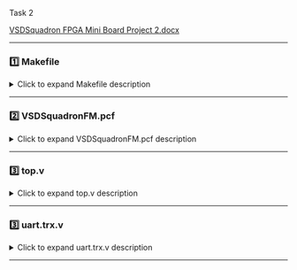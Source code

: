 Task 2

[VSDSquadron FPGA Mini Board Project 2.docx](https://github.com/user-attachments/files/19780110/VSDSquadron.FPGA.Mini.Board.Project.2.docx)

---

### 1️⃣ Makefile

<details>
<summary>Click to expand Makefile description</summary>

# Define project-specific variables
TOP=top
PCF_FILE=VSDSquadronFM
BOARD_FREQ=12
CPU_FREQ=20
FPGA_VARIANT=up5k
FPGA_PACKAGE=sg48
VERILOG_FILE=top.v

#Uart Var	
PICO_DEVICE=/dev/ttyUSB0   # replace by the terminal used by your device
BAUDS=9600

build:
	yosys -DCPU_FREQ=$(CPU_FREQ) -q -p "synth_ice40 -abc9 -device u -dsp -top $(TOP) -json $(TOP).json" $(VERILOG_FILE)
	nextpnr-ice40 --force --json $(TOP).json --pcf $(PCF_FILE).pcf --asc $(TOP).asc --freq $(BOARD_FREQ) --$(FPGA_VARIANT) --package $(FPGA_PACKAGE) --opt-timing -q
	icetime -p $(PCF_FILE).pcf -P $(FPGA_PACKAGE) -r $(TOP).timings -d $(FPGA_VARIANT) -t $(TOP).asc
	icepack -s $(TOP).asc $(TOP).bin

flash:
	iceprog $(TOP).bin

clean:
	rm -rf $(TOP).blif $(TOP).asc $(TOP).bin $(TOP).json $(TOP).timings

terminal:
	sudo picocom -b $(BAUDS) $(PICO_DEVICE) --imap lfcrlf,crcrlf --omap delbs,crlf --send-cmd "ascii-xfr -s -l 30 -n"

cycle:
	git pull
	make
	sudo make flash

</details>

---

### 2️⃣ VSDSquadronFM.pcf

<details>
<summary>Click to expand VSDSquadronFM.pcf description</summary>

set_io  led_green 40
set_io  led_red	39
set_io  led_blue 41
set_io  uarttx 14
set_io  uartrx 15
set_io  hw_clk 20 

</details>

---

### 3️⃣ top.v

<details>
<summary>Click to expand top.v description</summary>

`include "uart_trx.v"

//----------------------------------------------------------------------------
//                                                                          --
//                         Module Declaration                               --
//                                                                          --
//----------------------------------------------------------------------------
module top (
  // outputs
  output wire led_red  , // Red
  output wire led_blue , // Blue
  output wire led_green , // Green
  output wire uarttx , // UART Transmission pin
  input wire uartrx , // UART Transmission pin
  input wire  hw_clk
);

  wire        int_osc            ;
  reg  [27:0] frequency_counter_i;
  
    
//----------------------------------------------------------------------------
//                                                                          --
//                       Internal Oscillator                                --
//                                                                          --
//----------------------------------------------------------------------------
  SB_HFOSC #(.CLKHF_DIV ("0b10")) u_SB_HFOSC ( .CLKHFPU(1'b1), .CLKHFEN(1'b1), .CLKHF(int_osc));

  assign uarttx = uartrx;

//----------------------------------------------------------------------------
//                                                                          --
//                       Counter                                            --
//                                                                          --
//----------------------------------------------------------------------------
  always @(posedge int_osc) begin

    frequency_counter_i <= frequency_counter_i + 1'b1;
        /* generate 9600 Hz clock */
  end

//----------------------------------------------------------------------------
//                                                                          --
//                       Instantiate RGB primitive                          --
//                                                                          --
//----------------------------------------------------------------------------
  SB_RGBA_DRV RGB_DRIVER (
    .RGBLEDEN(1'b1                                            ),
    .RGB0PWM (uartrx),
    .RGB1PWM (uartrx),
    .RGB2PWM (uartrx),
    .CURREN  (1'b1                                            ),
    .RGB0    (led_green                                       ), //Actual Hardware connection
    .RGB1    (led_blue                                        ),
    .RGB2    (led_red                                         )
  );
  defparam RGB_DRIVER.RGB0_CURRENT = "0b000001";
  defparam RGB_DRIVER.RGB1_CURRENT = "0b000001";
  defparam RGB_DRIVER.RGB2_CURRENT = "0b000001";

endmodule

</details>

---

### 3️⃣ uart.trx.v

<details>
<summary>Click to expand uart.trx.v description</summary>

// 8N1 UART Module, transmit only

module uart_tx_8n1 (
    clk,        // input clock
    txbyte,     // outgoing byte
    senddata,   // trigger tx
    txdone,     // outgoing byte sent
    tx,         // tx wire
    );

    /* Inputs */
    input clk;
    input[7:0] txbyte;
    input senddata;

    /* Outputs */
    output txdone;
    output tx;

    /* Parameters */
    parameter STATE_IDLE=8'd0;
    parameter STATE_STARTTX=8'd1;
    parameter STATE_TXING=8'd2;
    parameter STATE_TXDONE=8'd3;

    /* State variables */
    reg[7:0] state=8'b0;
    reg[7:0] buf_tx=8'b0;
    reg[7:0] bits_sent=8'b0;
    reg txbit=1'b1;
    reg txdone=1'b0;

    /* Wiring */
    assign tx=txbit;

    /* always */
    always @ (posedge clk) begin
        // start sending?
        if (senddata == 1 && state == STATE_IDLE) begin
            state <= STATE_STARTTX;
            buf_tx <= txbyte;
            txdone <= 1'b0;
        end else if (state == STATE_IDLE) begin
            // idle at high
            txbit <= 1'b1;
            txdone <= 1'b0;
        end

        // send start bit (low)
        if (state == STATE_STARTTX) begin
            txbit <= 1'b0;
            state <= STATE_TXING;
        end
        // clock data out
        if (state == STATE_TXING && bits_sent < 8'd8) begin
            txbit <= buf_tx[0];
            buf_tx <= buf_tx>>1;
            bits_sent = bits_sent + 1;
        end else if (state == STATE_TXING) begin
            // send stop bit (high)
            txbit <= 1'b1;
            bits_sent <= 8'b0;
            state <= STATE_TXDONE;
        end

        // tx done
        if (state == STATE_TXDONE) begin
            txdone <= 1'b1;
            state <= STATE_IDLE;
        end

    end

endmodule

</details>

---
